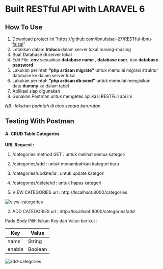 <p align="center">
<h1>Built RESTful API with LARAVEL 6</h1>
</p>

## How To Use
1. Download project ini "https://github.com/ibnufaisal-27/RESTful-ibnu-faisal"
2. Letakkan dalam **htdocs** dalam server lokal masing-masing
3. Buat Database di server lokal
4. Edit File **<em>.env</em>** sesuaikan **database name** , **database user**, dan **database password**
5. Lakukan perintah **"php artisan migrate"** untuk memulai migrasi struktur database ke dalam server lokal
6. Lakukan perintah **"php artisan db:seed"** untuk memulai mengisikan data **dummy** ke dalam tabel
7. Aplikasi siap digunakan
8. Gunakan Postman untuk mengetes aplikasi RESTFull api ini
<p><em>NB : lakukan perintah di atas secara berurutan</em></p>

## Testing With Postman
#### A. CRUD Table Categories
**URL Request :**
1. /categories method GET            : untuk melihat semua kategori
2. /categories/add                   : untuk menambahkan kategori baru
3. /categories/update/<em>id</em>    : untuk update kategori
4. /categories/delete/<em>id</em>    : untuk hapus kategori

1. VIEW CATEGORIES
url : http://localhsot:8000/categories
<img src="https://i.ibb.co/GvWJZgK/view-categories.png" alt="view-categories" border="0">

2. ADD CATEGORIES
url : http://localhsot:8000/categories/add

Pada Body Pilih Isikan Key dan Value berikut :

Key | Value
--- | ---
name | String
enable | Boolean

<img src="https://i.ibb.co/hgJ2F6W/add-categories.png" alt="add-categories" border="0">
